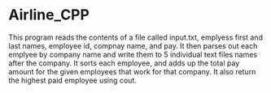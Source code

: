 # Airline_CPP

This program reads the contents of a file called input.txt, emplyess first and last names, employee id, compnay name, and pay. It then parses out each emplyee by company name and write them to 5 individual text files names after the company. It sorts each employee, and adds up the total pay amount for the given employees that work for that company. It also return the highest paid employee using cout.  
